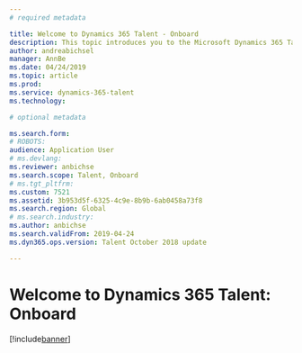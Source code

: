 ```yaml
---
# required metadata

title: Welcome to Dynamics 365 Talent - Onboard
description: This topic introduces you to the Microsoft Dynamics 365 Talent - Onboard app. Onboard will help you create an amazing onboarding experience for your new employees.
author: andreabichsel
manager: AnnBe
ms.date: 04/24/2019
ms.topic: article
ms.prod: 
ms.service: dynamics-365-talent
ms.technology: 

# optional metadata

ms.search.form: 
# ROBOTS: 
audience: Application User
# ms.devlang: 
ms.reviewer: anbichse
ms.search.scope: Talent, Onboard
# ms.tgt_pltfrm: 
ms.custom: 7521
ms.assetid: 3b953d5f-6325-4c9e-8b9b-6ab0458a73f8
ms.search.region: Global
# ms.search.industry: 
ms.author: anbichse
ms.search.validFrom: 2019-04-24
ms.dyn365.ops.version: Talent October 2018 update

---
```


# Welcome to Dynamics 365 Talent: Onboard

[!include[banner](../includes/banner.md)]
